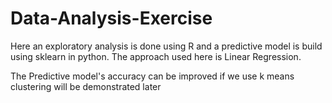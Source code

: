 # Data-Analysis-Exercise

 Here an exploratory analysis is done using R
  and a predictive model is build using sklearn in python.
The approach used here is Linear Regression.
  
  
  The Predictive model's accuracy can be improved if we use k means clustering will be demonstrated later
